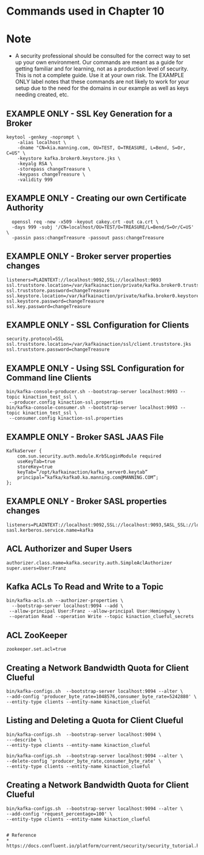 # Commands used in Chapter 10

# Note
* A security professional should be consulted for the correct way to
set up your own environment. Our commands are meant as a guide for getting
familiar and for learning, not as a production level of security. This is not
a complete guide. Use it at your own risk.
The EXAMPLE ONLY label notes that these commands are not likely to work for your setup due to the need for the domains in our example as well as keys needing created, etc.

## EXAMPLE ONLY - SSL Key Generation for a Broker

    keytool -genkey -noprompt \
        -alias localhost \
        -dname "CN=kia.manning.com, OU=TEST, O=TREASURE, L=Bend, S=Or, C=US" \
        -keystore kafka.broker0.keystore.jks \ 
        -keyalg RSA \
        -storepass changeTreasure \ 
        -keypass changeTreasure \
        -validity 999

## EXAMPLE ONLY - Creating our own Certificate Authority
      openssl req -new -x509 -keyout cakey.crt -out ca.crt \
      -days 999 -subj '/CN=localhost/OU=TEST/O=TREASURE/L=Bend/S=Or/C=US' \
      -passin pass:changeTreasure -passout pass:changeTreasure


## EXAMPLE ONLY - Broker server properties changes

    listeners=PLAINTEXT://localhost:9092,SSL://localhost:9093 
    ssl.truststore.location=/var/kafkainaction/private/kafka.broker0.truststore.jks 
    ssl.truststore.password=changeTreasure
    ssl.keystore.location=/var/kafkainaction/private/kafka.broker0.keystore.jks 
    ssl.keystore.password=changeTreasure
    ssl.key.password=changeTreasure

## EXAMPLE ONLY - SSL Configuration for Clients

    security.protocol=SSL 
    ssl.truststore.location=/var/kafkainaction/ssl/client.truststore.jks 
    ssl.truststore.password=changeTreasure

## EXAMPLE ONLY - Using SSL Configuration for Command line Clients

    bin/kafka-console-producer.sh --bootstrap-server localhost:9093 --topic kinaction_test_ssl \
     --producer.config kinaction-ssl.properties
    bin/kafka-console-consumer.sh --bootstrap-server localhost:9093 --topic kinaction_test_ssl \
     --consumer.config kinaction-ssl.properties
 
## EXAMPLE ONLY - Broker SASL JAAS File

    KafkaServer {
        com.sun.security.auth.module.Krb5LoginModule required
        useKeyTab=true
        storeKey=true
        keyTab=”/opt/kafkainaction/kafka_server0.keytab”
        principal=”kafka/kafka0.ka.manning.com@MANNING.COM”;
    };

 
## EXAMPLE ONLY - Broker SASL properties changes

    listeners=PLAINTEXT://localhost:9092,SSL://localhost:9093,SASL_SSL://localhost:9094 
    sasl.kerberos.service.name=kafka


## ACL Authorizer and Super Users

    authorizer.class.name=kafka.security.auth.SimpleAclAuthorizer 
    super.users=User:Franz

## Kafka ACLs To Read and Write to a Topic

    bin/kafka-acls.sh --authorizer-properties \
      --bootstrap-server localhost:9094 --add \
     --allow-principal User:Franz --allow-principal User:Hemingway \ 
     --operation Read --operation Write --topic kinaction_clueful_secrets
 
## ACL ZooKeeper

    zookeeper.set.acl=true

  
## Creating a Network Bandwidth Quota for Client Clueful

    bin/kafka-configs.sh  --bootstrap-server localhost:9094 --alter \
    --add-config 'producer_byte_rate=1048576,consumer_byte_rate=5242880' \
    --entity-type clients --entity-name kinaction_clueful

## Listing and Deleting a Quota for Client Clueful

    bin/kafka-configs.sh  --bootstrap-server localhost:9094 \
    ---describe \ 
    --entity-type clients --entity-name kinaction_clueful

    bin/kafka-configs.sh  --bootstrap-server localhost:9094 --alter \
    --delete-config 'producer_byte_rate,consumer_byte_rate' \ 
    --entity-type clients --entity-name kinaction_clueful

## Creating a Network Bandwidth Quota for Client Clueful

    bin/kafka-configs.sh  --bootstrap-server localhost:9094 --alter \
    --add-config 'request_percentage=100' \
    --entity-type clients --entity-name kinaction_clueful 
    
    
    # Reference
    * https://docs.confluent.io/platform/current/security/security_tutorial.html
